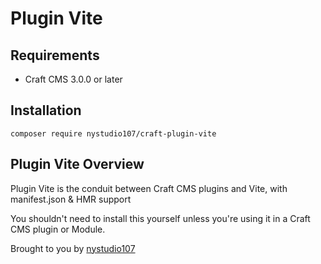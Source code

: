 # Plugin Vite

## Requirements

* Craft CMS 3.0.0 or later

## Installation

```
composer require nystudio107/craft-plugin-vite
```

## Plugin Vite Overview

Plugin Vite is the conduit between Craft CMS plugins and Vite, with manifest.json & HMR support

You shouldn't need to install this yourself unless you're using it in a Craft CMS plugin or Module.

Brought to you by [nystudio107](https://nystudio107.com)
